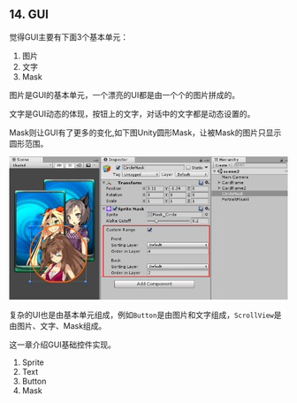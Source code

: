 ## 14. GUI

觉得GUI主要有下面3个基本单元：
1. 图片
2. 文字
3. Mask

图片是GUI的基本单元，一个漂亮的UI都是由一个个的图片拼成的。

文字是GUI动态的体现，按钮上的文字，对话中的文字都是动态设置的。

Mask则让GUI有了更多的变化,如下图Unity圆形Mask，让被Mask的图片只显示圆形范围。

![Unity Mask](../../imgs/gui/gui/SpriteMask9.jpg)

复杂的UI也是由基本单元组成，例如`Button`是由图片和文字组成，`ScrollView`是由图片、文字、Mask组成。

这一章介绍GUI基础控件实现。
1. Sprite
2. Text
3. Button
4. Mask